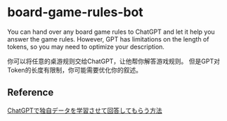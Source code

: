 # board-game-rules-bot
You can hand over any board game rules to ChatGPT and let it help you answer the game rules. However, GPT has limitations on the length of tokens, so you may need to optimize your description.

你可以将任意的桌游规则交给ChatGPT，让他帮你解答游戏规则。
但是GPT对Token的长度有限制，你可能需要优化你的叙述。

## Reference
[ChatGPTで独自データを学習させて回答してもらう方法](https://qiita.com/windows222/items/232f05bafa95a9c8874e)
